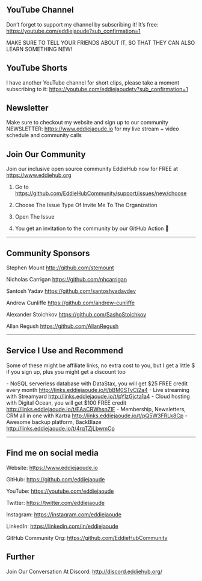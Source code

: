## YouTube Channel
Don’t forget to support my channel by subscribing it! It’s free: https://youtube.com/eddiejaoude?sub_confirmation=1

MAKE SURE TO TELL YOUR FRIENDS ABOUT IT, SO THAT THEY CAN ALSO LEARN SOMETHING NEW!

## YouTube Shorts
I have another YouTube channel for short clips, please take a moment subscribing to it: https://youtube.com/eddiejaoudetv?sub_confirmation=1

## Newsletter

Make sure to checkout my website and sign up to our community NEWSLETTER: https://www.eddiejaoude.io for my live stream + video schedule and community calls

## Join Our Community
Join our inclusive open source community EddieHub now for FREE at https://www.eddiehub.org
 
1. Go to https://github.com/EddieHubCommunity/support/issues/new/choose

2. Choose The Issue Type Of Invite Me To The Organization

3. Open The Issue

4. You get an invitation to the community by our GitHub Action 🎉

---

## Community Sponsors

Stephen Mount http://github.com/stemount

Nicholas Carrigan https://github.com/nhcarrigan

Santosh Yadav https://github.com/santoshyadavdev

Andrew Cunliffe https://github.com/andrew-cunliffe

Alexander Stoichkov https://github.com/SashoStoichkov

Allan Regush https://github.com/AllanRegush

---

## Service I Use and Recommend

Some of these might be affiliate links, no extra cost to you, but I get a little $ if you sign up, plus you might get a discount too

\- NoSQL serverless database with DataStax, you will get $25 FREE credit every month http://links.eddiejaoude.io/t/bBM0STvCi2a4
\- Live streaming with Streamyard http://links.eddiejaoude.io/t/pYlzGjcta1a4
\- Cloud hosting with Digital Ocean, you will get $100 FREE credit http://links.eddiejaoude.io/t/EAaCRWhsnZlF
\- Membership, Newsletters, CRM all in one with Kartra http://links.eddiejaoude.io/t/pQ5W3FRLk8Cp
\- Awesome backup platform, BackBlaze http://links.eddiejaoude.io/t/4rqTZjLbwmCp

---
 
## Find me on social media

Website: https://www.eddiejaoude.io 

GitHub: https://github.com/eddiejaoude

YouTube: https://youtube.com/eddiejaoude

Twitter: https://twitter.com/eddiejaoude

Instagram: https://instagram.com/eddiejaoude

LinkedIn: https://linkedin.com/in/eddiejaoude

GitHub Community Org: https://github.com/EddieHubCommunity

## Further
Join Our Conversation At Discord: http://discord.eddiehub.org/
